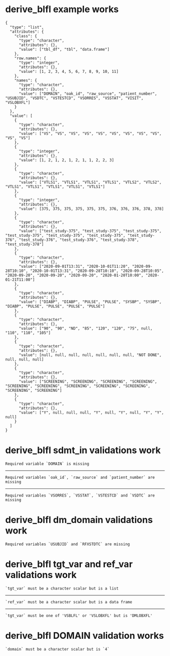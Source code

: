 # derive_blfl example works

    {
      "type": "list",
      "attributes": {
        "class": {
          "type": "character",
          "attributes": {},
          "value": ["tbl_df", "tbl", "data.frame"]
        },
        "row.names": {
          "type": "integer",
          "attributes": {},
          "value": [1, 2, 3, 4, 5, 6, 7, 8, 9, 10, 11]
        },
        "names": {
          "type": "character",
          "attributes": {},
          "value": ["DOMAIN", "oak_id", "raw_source", "patient_number", "USUBJID", "VSDTC", "VSTESTCD", "VSORRES", "VSSTAT", "VISIT", "VSLOBXFL"]
        }
      },
      "value": [
        {
          "type": "character",
          "attributes": {},
          "value": ["VS", "VS", "VS", "VS", "VS", "VS", "VS", "VS", "VS", "VS", "VS"]
        },
        {
          "type": "integer",
          "attributes": {},
          "value": [1, 2, 1, 2, 1, 2, 1, 1, 2, 2, 3]
        },
        {
          "type": "character",
          "attributes": {},
          "value": ["VTLS1", "VTLS1", "VTLS1", "VTLS1", "VTLS2", "VTLS2", "VTLS1", "VTLS1", "VTLS1", "VTLS1", "VTLS1"]
        },
        {
          "type": "integer",
          "attributes": {},
          "value": [375, 375, 375, 375, 375, 375, 376, 376, 376, 378, 378]
        },
        {
          "type": "character",
          "attributes": {},
          "value": ["test_study-375", "test_study-375", "test_study-375", "test_study-375", "test_study-375", "test_study-375", "test_study-376", "test_study-376", "test_study-376", "test_study-378", "test_study-378"]
        },
        {
          "type": "character",
          "attributes": {},
          "value": ["2020-09-01T13:31", "2020-10-01T11:20", "2020-09-28T10:10", "2020-10-01T13:31", "2020-09-28T10:10", "2020-09-28T10:05", "2020-09-20", "2020-09-20", "2020-09-20", "2020-01-20T10:00", "2020-01-21T11:00"]
        },
        {
          "type": "character",
          "attributes": {},
          "value": ["DIABP", "DIABP", "PULSE", "PULSE", "SYSBP", "SYSBP", "DIABP", "PULSE", "PULSE", "PULSE", "PULSE"]
        },
        {
          "type": "character",
          "attributes": {},
          "value": ["90", "90", "ND", "85", "120", "120", "75", null, "110", "110", "105"]
        },
        {
          "type": "character",
          "attributes": {},
          "value": [null, null, null, null, null, null, null, "NOT DONE", null, null, null]
        },
        {
          "type": "character",
          "attributes": {},
          "value": ["SCREENING", "SCREENING", "SCREENING", "SCREENING", "SCREENING", "SCREENING", "SCREENING", "SCREENING", "SCREENING", "SCREENING", "SCREENING"]
        },
        {
          "type": "character",
          "attributes": {},
          "value": ["Y", null, null, null, "Y", null, "Y", null, "Y", "Y", null]
        }
      ]
    }

# derive_blfl sdmt_in validations work

    Required variable `DOMAIN` is missing

---

    Required variables `oak_id`, `raw_source` and `patient_number` are missing

---

    Required variables `VSORRES`, `VSSTAT`, `VSTESTCD` and `VSDTC` are missing

# derive_blfl dm_domain validations work

    Required variables `USUBJID` and `RFXSTDTC` are missing

# derive_blfl tgt_var and ref_var validations work

    `tgt_var` must be a character scalar but is a list

---

    `ref_var` must be a character scalar but is a data frame

---

    `tgt_var` must be one of 'VSBLFL' or 'VSLOBXFL' but is 'DMLOBXFL'

# derive_blfl DOMAIN validation works

    `domain` must be a character scalar but is `4`

